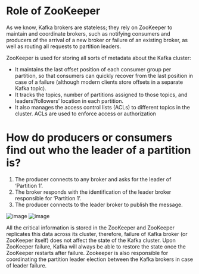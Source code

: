# Role of ZooKeeper

As we know, Kafka brokers are stateless; they rely on ZooKeeper to maintain and coordinate brokers, such as notifying consumers and producers of the arrival of a new broker or failure of an existing broker, as well as routing all requests to partition leaders.

ZooKeeper is used for storing all sorts of metadata about the Kafka cluster:

- It maintains the last offset position of each consumer group per partition, so that consumers can quickly recover from the last position in case of a failure (although modern clients store offsets in a separate Kafka topic).
- It tracks the topics, number of partitions assigned to those topics, and leaders’/followers’ location in each partition.
- It also manages the access control lists (ACLs) to different topics in the cluster. ACLs are used to enforce access or authorization

# How do producers or consumers find out who the leader of a partition is?

1. The producer connects to any broker and asks for the leader of ‘Partition 1’.
2. The broker responds with the identification of the leader broker responsible for ‘Partition 1’.
3. The producer connects to the leader broker to publish the message.

![image](https://user-images.githubusercontent.com/33947539/170102913-c8e23549-1680-44ea-9d6d-cd8e09cdfe02.png)
![image](https://user-images.githubusercontent.com/33947539/170103004-bf81ebab-f5c4-4fa9-9d62-49a1419703c0.png)

All the critical information is stored in the ZooKeeper and ZooKeeper replicates this data across its cluster, therefore, failure of Kafka broker (or ZooKeeper itself) does not affect the state of the Kafka cluster. Upon ZooKeeper failure, Kafka will always be able to restore the state once the ZooKeeper restarts after failure. Zookeeper is also responsible for coordinating the partition leader election between the Kafka brokers in case of leader failure.

